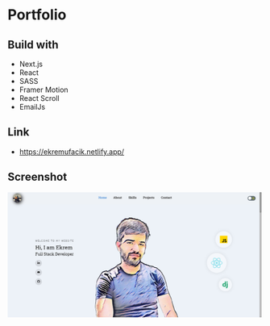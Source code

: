 # Portfolio

## Build with

- Next.js
- React
- SASS
- Framer Motion
- React Scroll
- EmailJs

## Link

- https://ekremufacik.netlify.app/

## Screenshot

<img src="public/portfolio2.png" alt="user" style="zoom: 200%;" />
